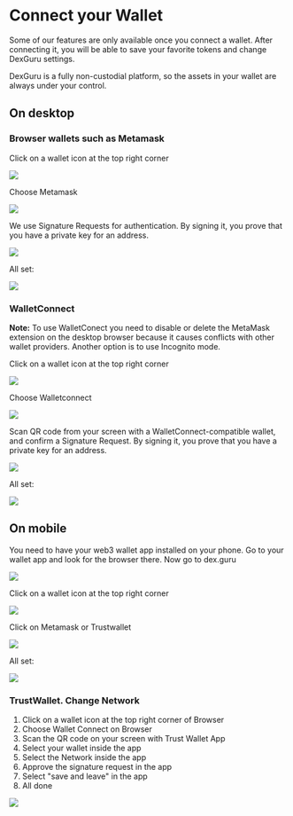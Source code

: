 # Connect your Wallet

Some of our features are only available once you connect a wallet. After connecting it, you will be able to save your favorite tokens and change DexGuru settings.

DexGuru is a fully non-custodial platform, so the assets in your wallet are always under your control.

## On desktop&#x20;

### Browser wallets such as Metamask

Click on a wallet icon at the top right corner&#x20;

![](../../.gitbook/assets/connect-wallet001.png)

Choose Metamask&#x20;

![](../../.gitbook/assets/connect-wallet002.png)

We use Signature Requests for authentication. By signing it, you prove that you have a private key for an address.&#x20;

![](<../../.gitbook/assets/Screen Shot 2021-10-25 at 10.05.16 AM (1).png>)

All set:&#x20;

![](../../.gitbook/assets/connect-wallet004.png)

### WalletConnect

**Note:** To use WalletConect you need to disable or delete the MetaMask extension on the desktop browser because it causes conflicts with other wallet providers. Another option is to use Incognito mode.&#x20;

Click on a wallet icon at the top right corner&#x20;

![](../../.gitbook/assets/connect-wallet001.png)

Choose Walletconnect&#x20;

![](../../.gitbook/assets/connect-wallet006.png)

Scan QR code from your screen with a WalletConnect-compatible wallet, and confirm a Signature Request. By signing it, you prove that you have a private key for an address.&#x20;

![](../../.gitbook/assets/IMG\_0058.PNG)



All set:&#x20;

![](../../.gitbook/assets/connect-wallet004.png)



## On mobile&#x20;

You need to have your web3 wallet app installed on your phone. Go to your wallet app and look for the browser there. Now go to dex.guru

![](../../.gitbook/assets/image\_2021-05-06\_14\_40\_40.png)

Click on a wallet icon at the top right corner&#x20;

![](../../.gitbook/assets/image\_2021-05-06\_14\_46\_11.png)

Click on Metamask or Trustwallet&#x20;

![](../../.gitbook/assets/image\_2021-05-06\_14\_47\_10.png)

All set:&#x20;

![](../../.gitbook/assets/image\_2021-05-06\_14\_49\_19.png)

### TrustWallet. Change Network

1. Click on a wallet icon at the top right corner of Browser
2. Choose Wallet Connect on Browser
3. Scan the QR code on your screen with Trust Wallet App
4. Select your wallet inside the app
5. Select the Network inside the app
6. Approve the signature request in the app
7. Select "save and leave" in the app
8. All done

![](<../../.gitbook/assets/image (24) (1) (1) (1) (1).png>)



